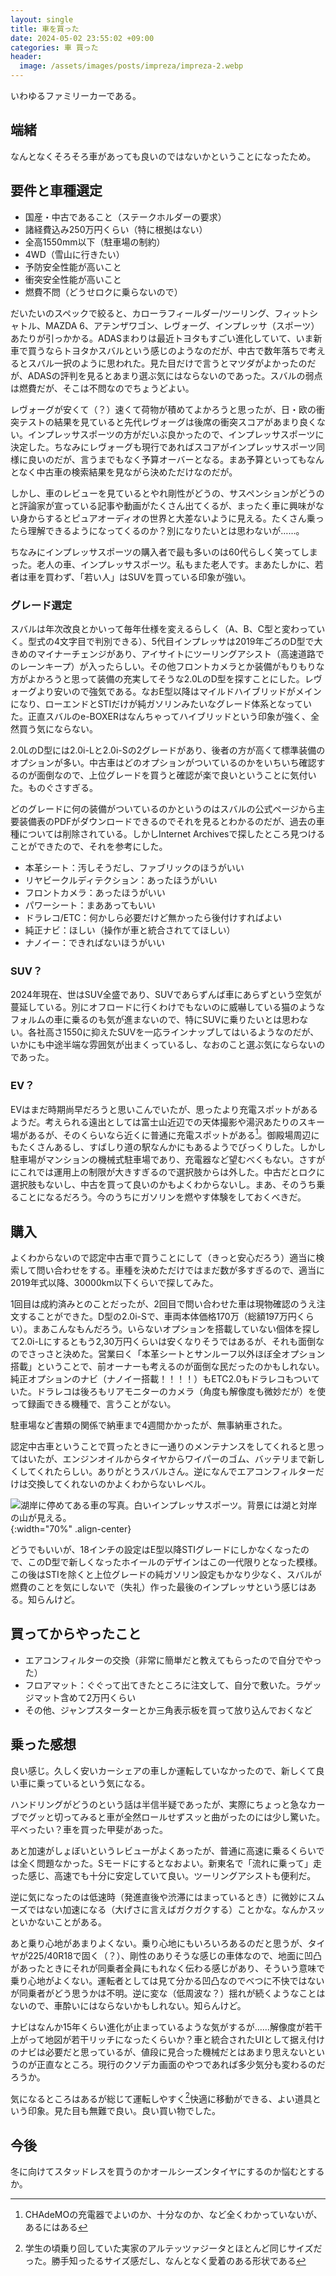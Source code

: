 ```yaml
---
layout: single
title: 車を買った
date: 2024-05-02 23:55:02 +09:00
categories: 車 買った
header:
  image: /assets/images/posts/impreza/impreza-2.webp
---
```


いわゆるファミリーカーである。

## 端緒

なんとなくそろそろ車があっても良いのではないかということになったため。

## 要件と車種選定

- 国産・中古であること（ステークホルダーの要求）
- 諸経費込み250万円くらい（特に根拠はない）
- 全高1550mm以下（駐車場の制約）
- 4WD（雪山に行きたい）
- 予防安全性能が高いこと
- 衝突安全性能が高いこと
- 燃費不問（どうせロクに乗らないので）

だいたいのスペックで絞ると、カローラフィールダー/ツーリング、フィットシャトル、MAZDA 6、アテンザワゴン、レヴォーグ、インプレッサ（スポーツ）あたりが引っかかる。ADASまわりは最近トヨタもすごい進化していて、いま新車で買うならトヨタかスバルという感じのようなのだが、中古で数年落ちで考えるとスバル一択のように思われた。見た目だけで言うとマツダがよかったのだが、ADASの評判を見るとあまり選ぶ気にはならないのであった。スバルの弱点は燃費だが、そこは不問なのでちょうどよい。

レヴォーグが安くて（？）速くて荷物が積めてよかろうと思ったが、日・欧の衝突テストの結果を見ていると先代レヴォーグは後席の衝突スコアがあまり良くない。インプレッサスポーツの方がだいぶ良かったので、インプレッサスポーツに決定した。ちなみにレヴォーグも現行であればスコアがインプレッサスポーツ同様に良いのだが、言うまでもなく予算オーバーとなる。まあ予算といってもなんとなく中古車の検索結果を見ながら決めただけなのだが。

しかし、車のレビューを見ているとやれ剛性がどうの、サスペンションがどうのと評論家が宣っている記事や動画がたくさん出てくるが、まったく車に興味がない身からするとピュアオーディオの世界と大差ないように見える。たくさん乗ったら理解できるようになってくるのか？別になりたいとは思わないが……。

ちなみにインプレッサスポーツの購入者で最も多いのは60代らしく笑ってしまった。老人の車、インプレッサスポーツ。私もまた老人です。まあたしかに、若者は車を買わず、「若い人」はSUVを買っている印象が強い。

### グレード選定

スバルは年次改良とかいって毎年仕様を変えるらしく（A、B、C型と変わっていく。型式の4文字目で判別できる）、5代目インプレッサは2019年ごろのD型で大きめのマイナーチェンジがあり、アイサイトにツーリングアシスト（高速道路でのレーンキープ）が入ったらしい。その他フロントカメラとか装備がもりもりな方がよかろうと思って装備の充実してそうな2.0LのD型を探すことにした。レヴォーグより安いので強気である。なおE型以降はマイルドハイブリッドがメインになり、ローエンドとSTIだけが純ガソリンみたいなグレード体系となっていた。正直スバルのe-BOXERはなんちゃってハイブリッドという印象が強く、全然買う気にならない。

2.0LのD型には2.0i-Lと2.0i-Sの2グレードがあり、後者の方が高くて標準装備のオプションが多い。中古車はどのオプションがついているのかをいちいち確認するのが面倒なので、上位グレードを買うと確認が楽で良いということに気付いた。ものぐさすぎる。

どのグレードに何の装備がついているのかというのはスバルの公式ページから主要装備表のPDFがダウンロードできるのでそれを見るとわかるのだが、過去の車種については削除されている。しかしInternet Archivesで探したところ見つけることができたので、それを参考にした。

- 本革シート：汚しそうだし、ファブリックのほうがいい
- リヤビークルディテクション：あったほうがいい
- フロントカメラ：あったほうがいい
- パワーシート：まああってもいい
- ドラレコ/ETC：何かしら必要だけど無かったら後付けすればよい
- 純正ナビ：ほしい（操作が車と統合されててほしい）
- ナノイー：できればないほうがいい

### SUV？

2024年現在、世はSUV全盛であり、SUVであらずんば車にあらずという空気が蔓延している。別にオフロードに行くわけでもないのに威嚇している猫のようなフォルムの車に乗るのも気が進まないので、特にSUVに乗りたいとは思わない。各社高さ1550に抑えたSUVを一応ラインナップしてはいるようなのだが、いかにも中途半端な雰囲気が出まくっているし、なおのこと選ぶ気にならないのであった。

### EV？

EVはまだ時期尚早だろうと思いこんでいたが、思ったより充電スポットがあるようだ。考えられる遠出としては富士山近辺での天体撮影や湯沢あたりのスキー場があるが、そのくらいなら近くに普通に充電スポットがある[^1]。御殿場周辺にもたくさんあるし、すばしり道の駅なんかにもあるようでびっくりした。しかし駐車場がマンションの機械式駐車場であり、充電器など望むべくもない。さすがにこれでは運用上の制限が大きすぎるので選択肢からは外した。中古だとロクに選択肢もないし、中古を買って良いのかもよくわからないし。まあ、そのうち乗ることになるだろう。今のうちにガソリンを燃やす体験をしておくべきだ。

## 購入

よくわからないので認定中古車で買うことにして（きっと安心だろう）適当に検索して問い合わせをする。車種を決めただけではまだ数が多すぎるので、適当に2019年式以降、30000km以下くらいで探してみた。

1回目は成約済みとのことだったが、2回目で問い合わせた車は現物確認のうえ注文することができた。D型の2.0i-Sで、車両本体価格170万（総額197万円くらい）。まあこんなもんだろう。いらないオプションを搭載していない個体を探して2.0i-Lにするともう2,30万円くらいは安くなりそうではあるが、それも面倒なのでさっさと決めた。営業曰く「本革シートとサンルーフ以外ほぼ全オプション搭載」ということで、前オーナーも考えるのが面倒な民だったのかもしれない。純正オプションのナビ（ナノイー搭載！！！！）もETC2.0もドラレコもついていた。ドラレコは後ろもリアモニターのカメラ（角度も解像度も微妙だが）を使って録画できる機種で、言うことがない。

駐車場など書類の関係で納車まで4週間かかったが、無事納車された。

認定中古車ということで買ったときに一通りのメンテナンスをしてくれると思ってはいたが、エンジンオイルからタイヤからワイパーのゴム、バッテリまで新しくしてくれたらしい。ありがとうスバルさん。逆になんでエアコンフィルターだけは交換してくれないのかよくわからないレベル。

![湖岸に停めてある車の写真。白いインプレッサスポーツ。背景には湖と対岸の山が見える。](/assets/images/posts/impreza/impreza-1.webp){:width="70%" .align-center}

どうでもいいが、18インチの設定はE型以降STIグレードにしかなくなったので、このD型で新しくなったホイールのデザインはこの一代限りとなった模様。この後はSTIを除くと上位グレードの純ガソリン設定もかなり少なく、スバルが燃費のことを気にしないで（失礼）作った最後のインプレッサという感じはある。知らんけど。

## 買ってからやったこと

- エアコンフィルターの交換（非常に簡単だと教えてもらったので自分でやった）
- フロアマット：ぐぐって出てきたところに注文して、自分で敷いた。ラゲッジマット含めて2万円くらい
- その他、ジャンプスターターとか三角表示板を買って放り込んでおくなど

## 乗った感想

良い感じ。久しく安いカーシェアの車しか運転していなかったので、新しくて良い車に乗っているという気になる。

ハンドリングがどうのという話は半信半疑であったが、実際にちょっと急なカーブでグッと切ってみると車が全然ロールせずスッと曲がったのには少し驚いた。平べったい？車を買った甲斐があった。

あと加速がしょぼいというレビューがよくあったが、普通に高速に乗るくらいでは全く問題なかった。Sモードにするとなおよい。新東名で「流れに乗って」走った感じ、高速でも十分に安定していて良い。ツーリングアシストも便利だ。

逆に気になったのは低速時（発進直後や渋滞にはまっているとき）に微妙にスムーズではない加速になる（大げさに言えばガクガクする）ことかな。なんかスッといかないことがある。

あと乗り心地があまりよくない。乗り心地にもいろいろあるのだと思うが、タイヤが225/40R18で固く（？）、剛性のありそうな感じの車体なので、地面に凹凸があったときにそれが同乗者全員にもれなく伝わる感じがあり、そういう意味で乗り心地がよくない。運転者としては見て分かる凹凸なのでべつに不快ではないが同乗者がどう思うかは不明。逆に変な（低周波な？）揺れが続くようなことはないので、車酔いにはならないかもしれない。知らんけど。

ナビはなんか15年くらい進化が止まっているような気がするが……解像度が若干上がって地図が若干リッチになったくらいか？車と統合されたUIとして据え付けのナビは必要だと思っているが、値段に見合った機械だとはあまり思えないというのが正直なところ。現行のクソデカ画面のやつであれば多少気分も変わるのだろうか。

気になるところはあるが総じて運転しやすく[^2]快適に移動ができる、よい道具という印象。見た目も無難で良い。良い買い物でした。

## 今後

冬に向けてスタッドレスを買うのかオールシーズンタイヤにするのか悩むとするか。


[^1]: CHAdeMOの充電器でよいのか、十分なのか、など全くわかっていないが、あるにはある
[^2]: 学生の頃乗り回していた実家のアルテッツァジータとほとんど同じサイズだった。勝手知ったるサイズ感だし、なんとなく愛着のある形状である

